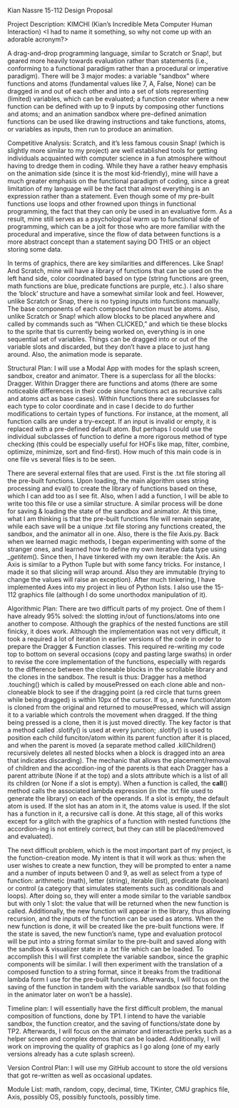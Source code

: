 Kian Nassre
15-112 Design Proposal

Project Description: KIMCHI (Kian’s Incredible Meta Computer Human Interaction)
	<I had to name it something, so why not come up with an adorable acronym?>

A drag-and-drop programming language, similar to Scratch or Snap!, but geared more heavily towards evaluation rather than statements (i.e., conforming to a functional paradigm rather than a procedural or imperative paradigm). There will be 3 major modes: a variable “sandbox” where functions and atoms (fundamental values like 7, A, False, None) can be dragged in and out of each other and into a set of slots representing (limited) variables, which can be evaluated; a function creator where a new function can be defined with up to 9 inputs by composing other functions and atoms; and an animation sandbox where pre-defined animation functions can be used like drawing instructions and take functions, atoms, or variables as inputs, then run to produce an animation.

Competitive Analysis: Scratch, and it’s less famous cousin Snap! (which is slightly more similar to my project) are well established tools for getting individuals acquainted with computer science in a fun atmosphere without having to dredge them in coding. While they have a rather heavy emphasis on the animation side (since it is the most kid-friendly), mine will have a much greater emphasis on the functional paradigm of coding, since a great limitation of my language will be the fact that almost everything is an expression rather than a statement. Even though some of my pre-built functions use loops and other frowned upon things in functional programming, the fact that they can only be used in an evaluative form. As a result, mine still serves as a psychological warm up to functional side of programming, which can be a jolt for those who are more familiar with the procedural and imperative, since the flow of data between functions is a more abstract concept than a statement saying DO THIS or an object storing some data.

In terms of graphics, there are key similarities and differences. Like Snap! And Scratch, mine will have a library of functions that can be used on the left hand side, color coordinated based on type (string functions are green, math functions are blue, predicate functions are purple, etc.). I also share the ‘block’ structure and have a somewhat similar look and feel. However, unlike Scratch or Snap, there is no typing inputs into functions manually. The base components of each composed function must be atoms. Also, unlike Scratch or Snap! which allow blocks to be placed anywhere and called by commands such as “When CLICKED,” and which tie these blocks to the sprite that tis currently being worked on, everything is in one sequential set of variables. Things can be dragged into or out of the variable slots and discarded, but they don’t have a place to just hang around. Also, the animation mode is separate.

Structural Plan: I will use a Modal App with modes for the splash screen, sandbox, creator and animator. There is a superclass for all the blocks: Dragger. Within Dragger there are functions and atoms (there are some noticeable differences in their code since functions act as recursive calls and atoms act as base cases). Within functions there are subclasses for each type to color coordinate and in case I decide to do further modifications to certain types of functions. For instance, at the moment, all function calls are under a try-except. If an input is invalid or empty, it is replaced with a pre-defined default atom. But perhaps I could use the individual subclasses of function to define a more rigorous method of type checking (this could be especially useful for HOFs like map, filter, combine, optimize, minimize, sort and find-first). How much of this main code is in one file vs several files is to be seen.

There are several external files that are used. First is the .txt file storing all the pre-built functions. Upon loading, the main algorithm uses string processing and eval() to create the library of functions based on these, which I can add too as I see fit. Also, when I add a function, I will be able to write too this file or use a similar structure. A similar process will be done for saving & loading the state of the sandbox and animator. At this time, what I am thinking is that the pre-built functions file will remain separate, while each save will be a unique .txt file storing any functions created, the sandbox, and the animator all in one. Also, there is the file Axis.py. Back when we learned magic methods, I began experimenting with some of the stranger ones, and learned how to define my own iterative data type using __getitem_(). Since then, I have tinkered with my own iterable: the Axis. An Axis is similar to a Python Tuple but with some fancy tricks. For instance, I made it so that slicing will wrap around. Also they are immutable (trying to change the values will raise an exception). After much tinkering, I have implemented Axes into my project in lieu of Python lists. I also use the 15-112 graphics file (although I do some unorthodox manipulation of it).

Algorithmic Plan: There are two difficult parts of my project. One of them I have already 95% solved: the slotting in/out of functions/atoms into one another to compose. Although the graphics of the nested functions are still finicky, it does work. Although the implementation was not very difficult, it took a required a lot of iteration in earlier versions of the code in order to prepare the Dragger & Function classes. This required re-writing my code top to bottom on several occasions (copy and pasting large swaths) in order to revise the core implementation of the functions, especially with regards to the difference between the cloneable blocks in the scrollable library and the clones in the sandbox. The result is thus: Dragger has a method .touching() which is called by mousePressed on each clone able and non-cloneable block to see if the dragging point (a red circle that turns green while being dragged) is within 10px of the cursor. If so, a new function/atom is cloned from the original and returned to mousePressed, which will assign it to a variable which controls the movement when dragged. If the thing being pressed is a clone, then it is just moved directly. The key factor is that a method called .slotify() is used at every junction; .slotify() is used to position each child funciton/atom within its parent function after it is placed, and when the parent is moved (a separate method called .killChildren() recursively deletes all nested blocks when a block is dragged into an area that indicates discarding). The mechanic that allows the placement/removal of children and the accordion-ing of the parents is that each Dragger has a parent attribute (None if at the top) and a slots attribute which is a list of all its children (or None if a slot is empty). When a function is called, the __call__() method calls the associated lambda expression (in the .txt file used to generate the library) on each of the operands. If a slot is empty, the default atom is used. If the slot has an atom in it, the atoms value is used. If the slot has a function in it, a recursive call is done. At this stage, all of this works except for a glitch with the graphics of a function with nested functions (the accordion-ing is not entirely correct, but they can still be placed/removed and evaluated).

The next difficult problem, which is the most important part of my project, is the function-creation mode. My intent is that it will work as thus: when the user wishes to create a new function, they will be prompted to enter a name and a number of inputs between 0 and 9, as well as select from a type of function: arithmetic (math), letter (string), iterable (list), predicate (boolean) or control (a category that simulates statements such as conditionals and loops). After doing so, they will enter a mode similar to the variable sandbox but with only 1 slot: the value that will be returned when the new function is called. Additionally, the new function will appear in the library, thus allowing recursion, and the inputs of the function can be used as atoms. When the new function is done, it will be created like the pre-built functions were. If the state is saved, the new function’s name, type and evaluation protocol will be put into a string format similar to the pre-built and saved along with the sandbox & visualizer state in a .txt file which can be loaded. To accomplish this I will first complete the variable sandbox, since the graphic components will be similar. I will then experiment with the translation of a composed function to a string format, since it breaks from the traditional lambda form I use for the pre-built functions. Afterwards, I will focus on the saving of the function in tandem with the variable sandbox (so that folding in the animator later on won’t be a hassle).

Timeline plan: I will essentially have the first difficult problem, the manual composition of functions, done by TP1. I intend to have the variable sandbox, the function creator, and the saving of functions/state done by TP2. Afterwards, I will focus on the animator and interactive perks such as a helper screen and complex demos that can be loaded. Additionally, I will work on improving the quality of graphics as I go along (one of my early versions already has a cute splash screen).

Version Control Plan: I will use my GitHub account to store the old versions that got re-written as well as occasional updates.

Module List: math, random, copy, decimal, time, TKinter, CMU graphics file, Axis, possibly OS, possibly functools, possibly time.
